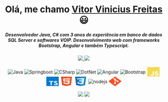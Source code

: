 <div>
  <h1 align="center">Olá, me chamo <a href="https://www.linkedin.com/in/vitor-freitas-b82847197/">Vitor Vinicius Freitas</a> 😃️</h1>
</div>

<div>
  <h5 align="center">Desenvolvedor Java, C# com 3 anos de experiência em banco de dados SQL Server e softwares VOIP. Desenvolvimento web com frameworks Bootstrap, Angular e 
também Typescript. 
  </h5>
</div>





<div align="center">
  <a href="https://github.com/vitorvnc">
    <img height="150em" src="https://github-readme-stats.vercel.app/api?username=vitorvnc&count_private=true&include_all_commits=true&show_icons=true&theme=dracula&hide_border=false&show_owner=true"/>
    <img height="150em" src="https://github-readme-stats.vercel.app/api/top-langs/?username=vitorvnc&theme=dracula&hide_border=false&&layout=compact"/>
  </a>
</div>

<div align="center" valign="top"><br>
  <img align="center" alt="Java" height="40" width="30" src="https://www.vectorlogo.zone/logos/java/java-vertical.svg">
  <img align="center" alt="Springboot" height="30" width="30" src="https://www.vectorlogo.zone/logos/springio/springio-icon.svg"> 
  <img align="center" alt="CSharp" height="30" width="40" src="https://cdn.worldvectorlogo.com/logos/c--4.svg">
  <img align="center" alt="DotNet" height="30" width="35" src="https://www.vectorlogo.zone/logos/dotnet/dotnet-vertical.svg">  
  <img align="center" alt="Angular" height="30" width="40" src="https://cdn.worldvectorlogo.com/logos/angular-icon.svg">
  <img align="center" alt="Bootstrap" height="30" width="40" src="https://upload.wikimedia.org/wikipedia/commons/thumb/b/b2/Bootstrap_logo.svg/512px-Bootstrap_logo.svg.png">
  <img align="center" alt="Js" height="30" width="40" src="https://raw.githubusercontent.com/devicons/devicon/master/icons/javascript/javascript-plain.svg">
  <img align="center" alt="TypeScript" height="30" width="40" src="https://raw.githubusercontent.com/devicons/devicon/master/icons/typescript/typescript-plain.svg">
  <img align="center" alt="HTML" height="30" width="40" src="https://raw.githubusercontent.com/devicons/devicon/master/icons/html5/html5-original.svg">
  <img align="center" alt="CSS" height="30" width="40" src="https://raw.githubusercontent.com/devicons/devicon/master/icons/css3/css3-original.svg">
  <img align="center" alt="nodejs" height="30" width="40" src="https://cdn.worldvectorlogo.com/logos/nodejs-icon.svg">
  <img align="center" alt="git" height="30" width="40" src="https://raw.githubusercontent.com/devicons/devicon/master/icons/git/git-original.svg">
</div><br>

<div align="center">
  <a href="https://www.linkedin.com/in/vitor-freitas-b82847197/" target="_blank"><img src="https://img.shields.io/badge/-LinkedIn-%230077B5?style=for-the-badge&logo=linkedin&logoColor=white" target="_blank"></a> 
  <a href="mailto:vitorvnc.f@gmail.com"><img src="https://img.shields.io/badge/-Gmail-%23333?style=for-the-badge&logo=gmail&logoColor=white" target="_blank"></a>
</div>
